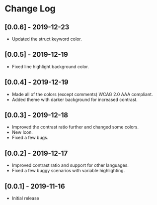 # Change Log

## [0.0.6] - 2019-12-23
- Updated the struct keyword color.

## [0.0.5] - 2019-12-19
- Fixed line highlight background color.

## [0.0.4] - 2019-12-19
- Made all of the colors (except comments) WCAG 2.0 AAA compliant.
- Added theme with darker background for increased contrast.

## [0.0.3] - 2019-12-18
- Improved the contrast ratio further and changed some colors.
- New Icon.
- Fixed a few bugs.

## [0.0.2] - 2019-12-17
- Improved contrast ratio and support for other languages.
- Fixed a few buggy scenarios with variable highlighting.

## [0.0.1] - 2019-11-16
- Initial release